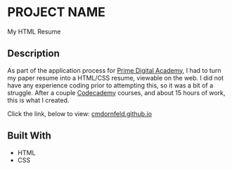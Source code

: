 # PROJECT NAME

My HTML Resume

## Description

As part of the application process for [Prime Digital Academy](https://primeacademy.io/), I had to turn my paper resume into a HTML/CSS resume, viewable on the web.  I did not have any experience coding prior to attempting this, so it was a bit of a struggle.  After a couple [Codecademy](https://www.codecademy.com/) courses, and about 15 hours of work, this is what I created.

Click the link, below to view:
[cmdornfeld.github.io](https://cmdornfeld.github.io/)

## Built With
- HTML
- CSS
